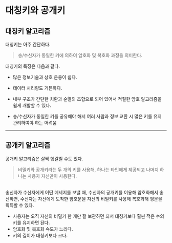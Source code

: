 # 대칭키와 공개키

## 대칭키 알고리즘
대칭키는 아주 간단하다.  

>송/수신자가 동일한 키에 의하여 암호화 및 복호화 과정을 의미한다.

대칭키의 특징은 다음과 같다.  
- 많은 정보기술과 상호 운용이 쉽다.
- 데이터 처리량도 거뜬하다.
- 내부 구조가 간단한 치환과 순열의 조합으로 되어 있어서 적절한 암호 알고리즘을 쉽게 개발할 수 있다.  

- 송/수신자가 동일한 키를 공유해야 해서 여러 사람과 정보 교환 시 많은 키를 유지 관리하여야 하는 어려움

---

## 공개키 알고리즘

공개키 알고리즘은 살짝 헷갈릴 수도 있다.

> 비밀키와 공개키라는 두 개의 키를 사용해, 하나는 타인에게 제공되고 나머지 하나는 사용자 자신만이 사용한다.  
<br>
송신자가 수신자에게 어떤 메세지를 보낼 때, 수신자의 공개키를 이용해 암호화해서 송신하면, 수신자는 자신에게 도착한 암호문을 자신의 비밀키를 사용해 복호화해 평문을 획득할 수 있다.

- 사용자는 오직 자신의 비밀키 한 개만 잘 보관하면 되서 대칭키보다 훨씬 적은 수의 키를 유지하면 된다.
- 암호화 및 복호화 속도가 느리다.
- 키의 길이가 대칭키보다 크다.